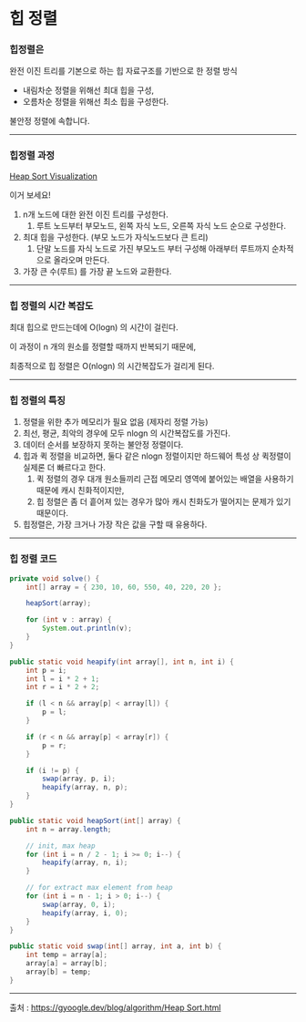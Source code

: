 # 힙 정렬

### 힙정렬은

완전 이진 트리를 기본으로 하는 힙 자료구조를 기반으로 한 정렬 방식

- 내림차순 정렬을 위해선 최대 힙을 구성,
- 오름차순 정렬을 위해선 최소 힙을 구성한다.

불안정 정렬에 속합니다.

---

### 힙정렬 과정

[Heap Sort Visualization](https://www.cs.usfca.edu/~galles/visualization/HeapSort.html)

이거 보세요!

1. n개 노드에 대한 완전 이진 트리를 구성한다.
    1. 루트 노드부터 부모노드, 왼쪽 자식 노드, 오른쪽 자식 노드 순으로 구성한다.
2. 최대 힙을 구성한다. (부모 노드가 자식노드보다 큰 트리)
    1. 단말 노드를 자식 노드로 가진 부모노드 부터 구성해 아래부터 루트까지 순차적으로 올라오며 만든다.
3. 가장 큰 수(루트) 를 가장 끝 노드와 교환한다.

---

### 힙 정렬의 시간 복잡도

최대 힙으로 만드는데에 O(logn) 의 시간이 걸린다.

이 과정이 n 개의 원소를 정렬할 때까지 반복되기 때문에, 

최종적으로 힙 정렬은 O(nlogn) 의 시간복잡도가 걸리게 된다.

---

### 힙 정렬의 특징

1. 정렬을 위한 추가 메모리가 필요 없음 (제자리 정렬 가능)
2. 최선, 평균, 최악의 경우에 모두 nlogn 의 시간복잡도를 가진다.
3. 데이터 순서를 보장하지 못하는 불안정 정렬이다.
4. 힙과 퀵 정렬을 비교하면, 둘다 같은 nlogn 정렬이지만 하드웨어 특성 상 퀵정렬이 실제론 더 빠르다고 한다.
    1. 퀵 정렬의 경우 대개 원소들끼리 근접 메모리 영역에 붙어있는 배열을 사용하기 때문에 캐시 친화적이지만,
    2. 힙 정렬은 좀 더 흩어져 있는 경우가 많아 캐시 친화도가 떨어지는 문제가 있기 때문이다.
5. 힙정렬은, 가장 크거나 가장 작은 값을 구할 때 유용하다.

---

### 힙 정렬 코드

```java
private void solve() {
    int[] array = { 230, 10, 60, 550, 40, 220, 20 };

    heapSort(array);

    for (int v : array) {
        System.out.println(v);
    }
}

public static void heapify(int array[], int n, int i) {
    int p = i;
    int l = i * 2 + 1;
    int r = i * 2 + 2;

    if (l < n && array[p] < array[l]) {
        p = l;
    }

    if (r < n && array[p] < array[r]) {
        p = r;
    }

    if (i != p) {
        swap(array, p, i);
        heapify(array, n, p);
    }
}

public static void heapSort(int[] array) {
    int n = array.length;

    // init, max heap
    for (int i = n / 2 - 1; i >= 0; i--) {
        heapify(array, n, i);
    }

    // for extract max element from heap
    for (int i = n - 1; i > 0; i--) {
        swap(array, 0, i);
        heapify(array, i, 0);
    }
}

public static void swap(int[] array, int a, int b) {
    int temp = array[a];
    array[a] = array[b];
    array[b] = temp;
}
```

---

출처 : [https://gyoogle.dev/blog/algorithm/Heap Sort.html](https://gyoogle.dev/blog/algorithm/Heap%20Sort.html)
